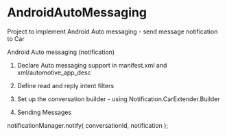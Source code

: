 # AndroidAutoMessaging
Project to implement Android Auto messaging - send message notification to Car

Android Auto messaging (notification)

1. Declare Auto messaging support in manifest.xml and xml/automotive_app_desc

2. Define read and reply intent filters

3. Set up the conversation builder - using Notification.CarExtender.Builder

4. Sending Messages

notificationManager.notify( conversationId, notification );
